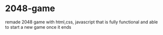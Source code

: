 # 2048-game
remade 2048 game with html,css, javascript that is fully functional and able to start a new game once it ends
